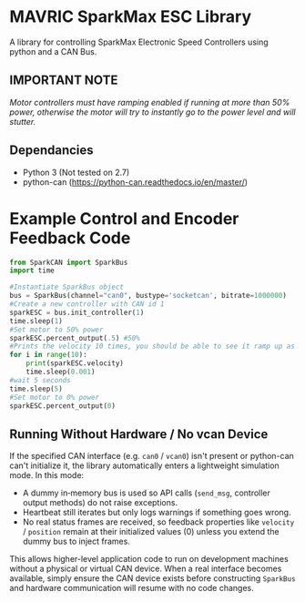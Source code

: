 # MAVRIC SparkMax ESC Library

A library for controlling SparkMax Electronic Speed Controllers using python and a CAN Bus.

## IMPORTANT NOTE
*Motor controllers must have ramping enabled if running at more than 50% power, otherwise the motor will try to instantly go to the power level and will stutter.*

## Dependancies

- Python 3 (Not tested on 2.7)
- python-can (https://python-can.readthedocs.io/en/master/)



# Example Control and Encoder Feedback Code

```python
from SparkCAN import SparkBus
import time

#Instantiate SparkBus object
bus = SparkBus(channel="can0", bustype='socketcan', bitrate=1000000)
#Create a new controller with CAN id 1
sparkESC = bus.init_controller(1)
time.sleep(1)
#Set motor to 50% power
sparkESC.percent_output(.5) #50%
#Prints the velocity 10 times, you should be able to see it ramp up as the motor gets up to speed.
for i in range(10):
    print(sparkESC.velocity)
    time.sleep(0.001)
#wait 5 seconds
time.sleep(5)
#Set motor to 0% power
sparkESC.percent_output(0)
```

## Running Without Hardware / No vcan Device

If the specified CAN interface (e.g. `can0` / `vcan0`) isn't present or python-can can't initialize it, the library automatically enters a lightweight simulation mode. In this mode:

- A dummy in‑memory bus is used so API calls (`send_msg`, controller output methods) do not raise exceptions.
- Heartbeat still iterates but only logs warnings if something goes wrong.
- No real status frames are received, so feedback properties like `velocity` / `position` remain at their initialized values (0) unless you extend the dummy bus to inject frames.

This allows higher-level application code to run on development machines without a physical or virtual CAN device. When a real interface becomes available, simply ensure the CAN device exists before constructing `SparkBus` and hardware communication will resume with no code changes.